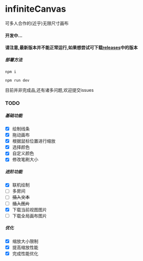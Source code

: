 # infiniteCanvas
可多人合作的(近乎)无限尺寸画布



#### 开发中...

#### 请注意,最新版本并不能正常运行,如果想尝试可下载[releases](https://github.com/xiyuesaves/infiniteCanvas/releases)中的版本



##### 部署方法

`npm i`

`npm run dev`

目前并非完成品,还有诸多问题,欢迎提交issues

### TODO

##### 基础功能

- [x] 绘制线条
- [x] 拖动画布
- [x] 根据鼠标位置进行缩放
- [x] 选择颜色
- [x] 自定义颜色
- [x] 修改笔刷大小

##### 进阶功能

- [x] 联机绘制
- [ ] 多房间
- [ ] <del title="当前渲染方式不支持">插入文本</del>
- [ ] <del title="资源消耗过大">插入图片</del>
- [x] 下载当前视图图片
- [ ] 下载全局画布图片

##### 优化

- [x] 缩放大小限制
- [x] 提高缩放性能
- [x] 完成性能优化